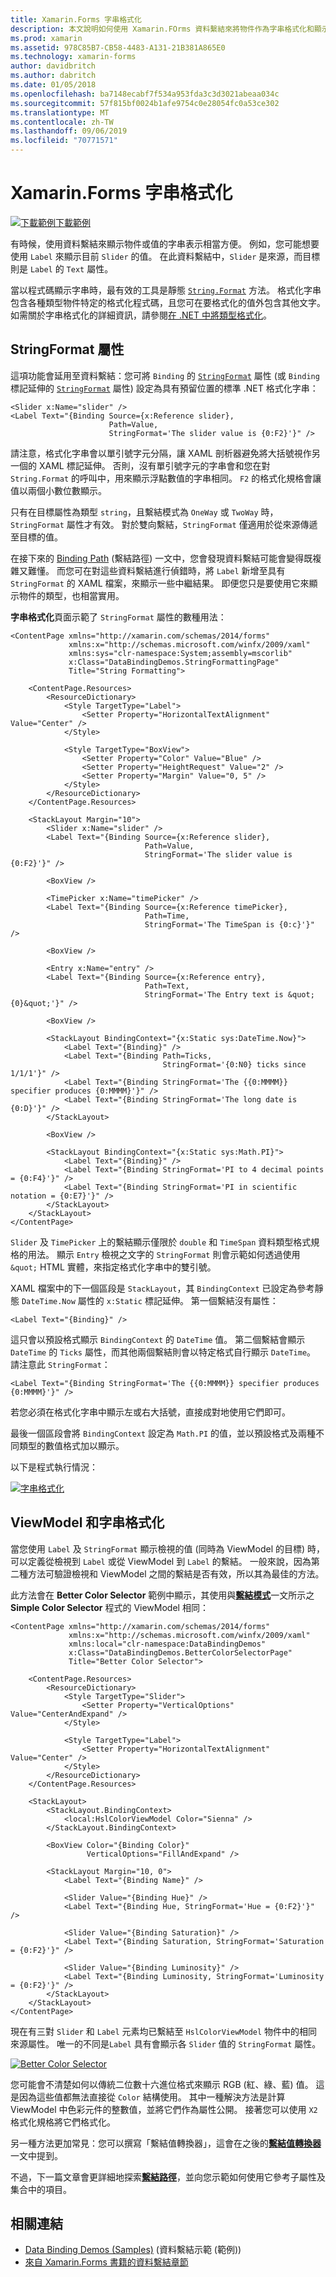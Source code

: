 ```yaml
---
title: Xamarin.Forms 字串格式化
description: 本文說明如何使用 Xamarin.FOrms 資料繫結來將物件作為字串格式化和顯示。 這可透過將 Binding 的 StringFormat 設定為具有預留位置的標準 .NET 格式化字串來達成。
ms.prod: xamarin
ms.assetid: 978C85B7-CB58-4483-A131-21B381A865E0
ms.technology: xamarin-forms
author: davidbritch
ms.author: dabritch
ms.date: 01/05/2018
ms.openlocfilehash: ba7148ecabf7f534a953fda3c3d3021abeaa034c
ms.sourcegitcommit: 57f815bf0024b1afe9754c0e28054fc0a53ce302
ms.translationtype: MT
ms.contentlocale: zh-TW
ms.lasthandoff: 09/06/2019
ms.locfileid: "70771571"
---
```

# <a name="xamarinforms-string-formatting"></a>Xamarin.Forms 字串格式化

[![下載範例](~/media/shared/download.png)下載範例](https://docs.microsoft.com/samples/xamarin/xamarin-forms-samples/databindingdemos)

有時候，使用資料繫結來顯示物件或值的字串表示相當方便。 例如，您可能想要使用 `Label` 來顯示目前 `Slider` 的值。 在此資料繫結中，`Slider` 是來源，而目標則是 `Label` 的 `Text` 屬性。

當以程式碼顯示字串時，最有效的工具是靜態 [`String.Format`](xref:System.String.Format(System.String,System.Object)) 方法。 格式化字串包含各種類型物件特定的格式化程式碼，且您可在要格式化的值外包含其他文字。 如需關於字串格式化的詳細資訊，請參閱[在 .NET 中將類型格式化](/dotnet/standard/base-types/formatting-types/)。

## <a name="the-stringformat-property"></a>StringFormat 屬性

這項功能會延用至資料繫結：您可將 `Binding` 的 [`StringFormat`](xref:Xamarin.Forms.BindingBase.StringFormat) 屬性 (或 `Binding` 標記延伸的 [`StringFormat`](xref:Xamarin.Forms.Xaml.BindingExtension.StringFormat) 屬性) 設定為具有預留位置的標準 .NET 格式化字串：

```xaml
<Slider x:Name="slider" />
<Label Text="{Binding Source={x:Reference slider},
                      Path=Value,
                      StringFormat='The slider value is {0:F2}'}" />
```

請注意，格式化字串會以單引號字元分隔，讓 XAML 剖析器避免將大括號視作另一個的 XAML 標記延伸。 否則，沒有單引號字元的字串會和您在對 `String.Format` 的呼叫中，用來顯示浮點數值的字串相同。 `F2` 的格式化規格會讓值以兩個小數位數顯示。

只有在目標屬性為類型 `string`，且繫結模式為 `OneWay` 或 `TwoWay` 時，`StringFormat` 屬性才有效。 對於雙向繫結，`StringFormat` 僅適用於從來源傳遞至目標的值。

在接下來的 [Binding Path](binding-path.md) (繫結路徑) 一文中，您會發現資料繫結可能會變得既複雜又難懂。 而您可在對這些資料繫結進行偵錯時，將 `Label` 新增至具有 `StringFormat` 的 XAML 檔案，來顯示一些中繼結果。 即便您只是要使用它來顯示物件的類型，也相當實用。

**字串格式化**頁面示範了 `StringFormat` 屬性的數種用法：

```xaml
<ContentPage xmlns="http://xamarin.com/schemas/2014/forms"
             xmlns:x="http://schemas.microsoft.com/winfx/2009/xaml"
             xmlns:sys="clr-namespace:System;assembly=mscorlib"
             x:Class="DataBindingDemos.StringFormattingPage"
             Title="String Formatting">

    <ContentPage.Resources>
        <ResourceDictionary>
            <Style TargetType="Label">
                <Setter Property="HorizontalTextAlignment" Value="Center" />
            </Style>

            <Style TargetType="BoxView">
                <Setter Property="Color" Value="Blue" />
                <Setter Property="HeightRequest" Value="2" />
                <Setter Property="Margin" Value="0, 5" />
            </Style>
        </ResourceDictionary>
    </ContentPage.Resources>

    <StackLayout Margin="10">
        <Slider x:Name="slider" />
        <Label Text="{Binding Source={x:Reference slider},
                              Path=Value,
                              StringFormat='The slider value is {0:F2}'}" />

        <BoxView />

        <TimePicker x:Name="timePicker" />
        <Label Text="{Binding Source={x:Reference timePicker},
                              Path=Time,
                              StringFormat='The TimeSpan is {0:c}'}" />

        <BoxView />

        <Entry x:Name="entry" />
        <Label Text="{Binding Source={x:Reference entry},
                              Path=Text,
                              StringFormat='The Entry text is &quot;{0}&quot;'}" />

        <BoxView />

        <StackLayout BindingContext="{x:Static sys:DateTime.Now}">
            <Label Text="{Binding}" />
            <Label Text="{Binding Path=Ticks,
                                  StringFormat='{0:N0} ticks since 1/1/1'}" />
            <Label Text="{Binding StringFormat='The {{0:MMMM}} specifier produces {0:MMMM}'}" />
            <Label Text="{Binding StringFormat='The long date is {0:D}'}" />
        </StackLayout>

        <BoxView />

        <StackLayout BindingContext="{x:Static sys:Math.PI}">
            <Label Text="{Binding}" />
            <Label Text="{Binding StringFormat='PI to 4 decimal points = {0:F4}'}" />
            <Label Text="{Binding StringFormat='PI in scientific notation = {0:E7}'}" />
        </StackLayout>
    </StackLayout>
</ContentPage>
```

`Slider` 及 `TimePicker` 上的繫結顯示僅限於 `double` 和 `TimeSpan` 資料類型格式規格的用法。 顯示 `Entry` 檢視之文字的 `StringFormat` 則會示範如何透過使用 `&quot;` HTML 實體，來指定格式化字串中的雙引號。

XAML 檔案中的下一個區段是 `StackLayout`，其 `BindingContext` 已設定為參考靜態 `DateTime.Now` 屬性的 `x:Static` 標記延伸。 第一個繫結沒有屬性：

```xaml
<Label Text="{Binding}" />
```

這只會以預設格式顯示 `BindingContext` 的 `DateTime` 值。 第二個繫結會顯示 `DateTime` 的 `Ticks` 屬性，而其他兩個繫結則會以特定格式自行顯示 `DateTime`。 請注意此 `StringFormat`：

```xaml
<Label Text="{Binding StringFormat='The {{0:MMMM}} specifier produces {0:MMMM}'}" />
```

若您必須在格式化字串中顯示左或右大括號，直接成對地使用它們即可。

最後一個區段會將 `BindingContext` 設定為 `Math.PI` 的值，並以預設格式及兩種不同類型的數值格式加以顯示。

以下是程式執行情況：

[![字串格式化](string-formatting-images/stringformatting-small.png "字串格式化")](string-formatting-images/stringformatting-large.png#lightbox "字串格式化")

## <a name="viewmodels-and-string-formatting"></a>ViewModel 和字串格式化

當您使用 `Label` 及 `StringFormat` 顯示檢視的值 (同時為 ViewModel 的目標) 時，可以定義從檢視到 `Label` 或從 ViewModel 到 `Label` 的繫結。 一般來說，因為第二種方法可驗證檢視和 ViewModel 之間的繫結是否有效，所以其為最佳的方法。

此方法會在 **Better Color Selector** 範例中顯示，其使用與[**繫結模式**](binding-mode.md)一文所示之 **Simple Color Selector** 程式的 ViewModel 相同：

```xaml
<ContentPage xmlns="http://xamarin.com/schemas/2014/forms"
             xmlns:x="http://schemas.microsoft.com/winfx/2009/xaml"
             xmlns:local="clr-namespace:DataBindingDemos"
             x:Class="DataBindingDemos.BetterColorSelectorPage"
             Title="Better Color Selector">

    <ContentPage.Resources>
        <ResourceDictionary>
            <Style TargetType="Slider">
                <Setter Property="VerticalOptions" Value="CenterAndExpand" />
            </Style>

            <Style TargetType="Label">
                <Setter Property="HorizontalTextAlignment" Value="Center" />
            </Style>
        </ResourceDictionary>
    </ContentPage.Resources>

    <StackLayout>
        <StackLayout.BindingContext>
            <local:HslColorViewModel Color="Sienna" />
        </StackLayout.BindingContext>

        <BoxView Color="{Binding Color}"
                 VerticalOptions="FillAndExpand" />

        <StackLayout Margin="10, 0">
            <Label Text="{Binding Name}" />

            <Slider Value="{Binding Hue}" />
            <Label Text="{Binding Hue, StringFormat='Hue = {0:F2}'}" />

            <Slider Value="{Binding Saturation}" />
            <Label Text="{Binding Saturation, StringFormat='Saturation = {0:F2}'}" />

            <Slider Value="{Binding Luminosity}" />
            <Label Text="{Binding Luminosity, StringFormat='Luminosity = {0:F2}'}" />
        </StackLayout>
    </StackLayout>
</ContentPage>    
```

現在有三對 `Slider` 和 `Label` 元素均已繫結至 `HslColorViewModel` 物件中的相同來源屬性。 唯一的不同是`Label` 具有會顯示各 `Slider` 值的 `StringFormat` 屬性。

[![Better Color Selector](string-formatting-images/bettercolorselector-small.png "Better Color Selector")](string-formatting-images/bettercolorselector-large.png#lightbox "Better Color Selector")

您可能會不清楚如何以傳統二位數十六進位格式來顯示 RGB (紅、綠、藍) 值。 這是因為這些值都無法直接從 `Color` 結構使用。 其中一種解決方法是計算 ViewModel 中色彩元件的整數值，並將它們作為屬性公開。 接著您可以使用 `X2` 格式化規格將它們格式化。

另一種方法更加常見：您可以撰寫「繫結值轉換器」，這會在之後的[**繫結值轉換器**](converters.md)一文中提到。

不過，下一篇文章會更詳細地探索[**繫結路徑**](binding-path.md)，並向您示範如何使用它參考子屬性及集合中的項目。

## <a name="related-links"></a>相關連結

- [Data Binding Demos (Samples)](https://docs.microsoft.com/samples/xamarin/xamarin-forms-samples/databindingdemos) (資料繫結示範 (範例))
- [來自 Xamarin.Forms 書籍的資料繫結章節](~/xamarin-forms/creating-mobile-apps-xamarin-forms/summaries/chapter16.md)
